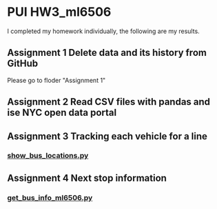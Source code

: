 # PUI HW3_ml6506
I completed my homework individually, the following are my results.
## Assignment 1 Delete data and its history from GitHub
Please go to floder "Assignment 1"
## Assignment 2 Read CSV files with pandas and ise NYC open data portal
## Assignment 3 Tracking each vehicle for a line
### [show\_bus_locations.py](show_bus_locations_ml6506.py)
## Assignment 4 Next stop information
### [get_bus_info_ml6506.py](get_bus_info_ml6506.py)
